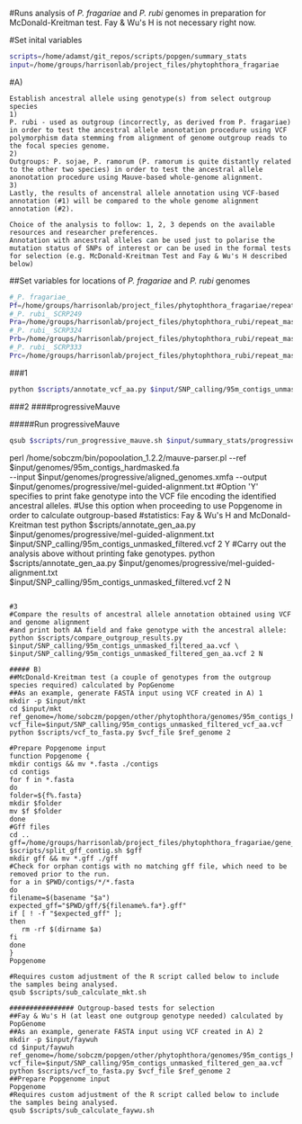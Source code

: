 #Runs analysis of *P. fragariae* and *P. rubi* genomes in preparation for McDonald-Kreitman test. Fay & Wu's H is not necessary right now.

#Set inital variables

```bash
scripts=/home/adamst/git_repos/scripts/popgen/summary_stats
input=/home/groups/harrisonlab/project_files/phytophthora_fragariae
```

#A)

```
Establish ancestral allele using genotype(s) from select outgroup species
1)
P. rubi - used as outgroup (incorrectly, as derived from P. fragariae) in order to test the ancestral allele anonotation procedure using VCF polymorphism data stemming from alignment of genome outgroup reads to the focal species genome.
2)
Outgroups: P. sojae, P. ramorum (P. ramorum is quite distantly related to the other two species) in order to test the ancestral allele anonotation procedure using Mauve-based whole-genome alignment.
3)
Lastly, the results of ancenstral allele annotation using VCF-based annotation (#1) will be compared to the whole genome alignment annotation (#2).

Choice of the analysis to follow: 1, 2, 3 depends on the available resources and researcher preferences.
Annotation with ancestral alleles can be used just to polarise the mutation status of SNPs of interest or can be used in the formal tests for selection (e.g. McDonald-Kreitman Test and Fay & Wu's H described below)
```

##Set variables for locations of _P. fragariae_ and _P. rubi_ genomes

```bash
#_P. fragariae_
Pf=/home/groups/harrisonlab/project_files/phytophthora_fragariae/repeat_masked/P.fragariae/Bc16/filtered_contigs_repmask/95m_contigs_hardmasked.fa
#_P. rubi_ SCRP249
Pra=/home/groups/harrisonlab/project_files/phytophthora_rubi/repeat_masked/spades/P.rubi/SCRP249/filtered_contigs_repmask/SCRP249_contigs_hardmasked.fa
#_P. rubi_ SCRP324
Prb=/home/groups/harrisonlab/project_files/phytophthora_rubi/repeat_masked/spades/P.rubi/SCRP324/filtered_contigs_repmask/SCRP324_contigs_hardmasked.fa
#_P. rubi_ SCRP333
Prc=/home/groups/harrisonlab/project_files/phytophthora_rubi/repeat_masked/spades/P.rubi/SCRP333/filtered_contigs_repmask/SCRP333_contigs_hardmasked.fa
```

###1

```bash
python $scripts/annotate_vcf_aa.py $input/SNP_calling/95m_contigs_unmasked_filtered.vcf 2 SCRP249,,SCRP324,,SCRP333
```

###2
####progressiveMauve

#####Run progressiveMauve
```bash
qsub $scripts/run_progressive_mauve.sh $input/summary_stats/progressiveMauve "95m_contigs_hardmasked.fa SCRP249_contigs_hardmasked.fa SCRP324_contigs_hardmasked.fa SCRP333_contigs_hardmasked.fa"
```

perl /home/sobczm/bin/popoolation_1.2.2/mauve-parser.pl --ref $input/genomes/95m_contigs_hardmasked.fa \
--input $input/genomes/progressive/aligned_genomes.xmfa --output $input/genomes/progressive/mel-guided-alignment.txt
#Option 'Y' specifies to print fake genotype into the VCF file encoding the identified ancestral alleles.
#Use this option when proceeding to use Popgenome in order to calculate outgroup-based
#statistics: Fay & Wu's H and McDonald-Kreitman test
python $scripts/annotate_gen_aa.py $input/genomes/progressive/mel-guided-alignment.txt \
$input/SNP_calling/95m_contigs_unmasked_filtered.vcf 2 Y
#Carry out the analysis above without printing fake genotypes.
python $scripts/annotate_gen_aa.py $input/genomes/progressive/mel-guided-alignment.txt \
$input/SNP_calling/95m_contigs_unmasked_filtered.vcf 2 N
```

#3
#Compare the results of ancestral allele annotation obtained using VCF and genome alignment
#and print both AA field and fake genotype with the ancestral allele:
python $scripts/compare_outgroup_results.py $input/SNP_calling/95m_contigs_unmasked_filtered_aa.vcf \
$input/SNP_calling/95m_contigs_unmasked_filtered_gen_aa.vcf 2 N

##### B)
##McDonald-Kreitman test (a couple of genotypes from the outgroup species required) calculated by PopGenome
##As an example, generate FASTA input using VCF created in A) 1
mkdir -p $input/mkt
cd $input/mkt
ref_genome=/home/sobczm/popgen/other/phytophthora/genomes/95m_contigs_hardmasked.fa
vcf_file=$input/SNP_calling/95m_contigs_unmasked_filtered_vcf_aa.vcf
python $scripts/vcf_to_fasta.py $vcf_file $ref_genome 2

#Prepare Popgenome input
function Popgenome {
mkdir contigs && mv *.fasta ./contigs
cd contigs
for f in *.fasta
do
folder=${f%.fasta}
mkdir $folder
mv $f $folder
done
#Gff files
cd ..
gff=/home/groups/harrisonlab/project_files/phytophthora_fragariae/gene_pred/codingquary/P.fragariae/Bc16/final/final_genes_appended.gff3
$scripts/split_gff_contig.sh $gff
mkdir gff && mv *.gff ./gff
#Check for orphan contigs with no matching gff file, which need to be removed prior to the run.
for a in $PWD/contigs/*/*.fasta
do
filename=$(basename "$a")
expected_gff="$PWD/gff/${filename%.fa*}.gff"
if [ ! -f "$expected_gff" ];
then
   rm -rf $(dirname $a)
fi
done
}
Popgenome

#Requires custom adjustment of the R script called below to include the samples being analysed.
qsub $scripts/sub_calculate_mkt.sh

################ Outgroup-based tests for selection
##Fay & Wu's H (at least one outgroup genotype needed) calculated by PopGenome
##As an example, generate FASTA input using VCF created in A) 2
mkdir -p $input/faywuh
cd $input/faywuh
ref_genome=/home/sobczm/popgen/other/phytophthora/genomes/95m_contigs_hardmasked.fa
vcf_file=$input/SNP_calling/95m_contigs_unmasked_filtered_gen_aa.vcf
python $scripts/vcf_to_fasta.py $vcf_file $ref_genome 2
##Prepare Popgenome input
Popgenome
#Requires custom adjustment of the R script called below to include the samples being analysed.
qsub $scripts/sub_calculate_faywu.sh
